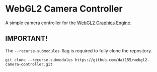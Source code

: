 # WebGL2 Camera Controller

A simple camera controller for the [WebGL2 Graphics Engine](https://github.com/dat155/webgl2-graphics-engine).

## IMPORTANT!
The `--recurse-submodules`-flag is required to fully clone the repository.


```
git clone --recurse-submodules https://github.com/dat155/webgl2-camera-controller.git
```
